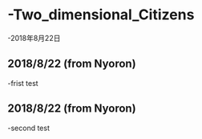 # -Two_dimensional_Citizens
-2018年8月22日
## 2018/8/22 (from Nyoron)
-frist test
## 2018/8/22 (from Nyoron)
-second test
